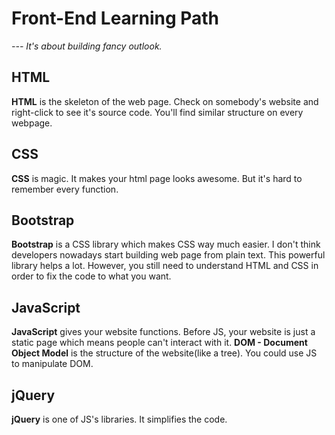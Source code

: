 # Front-End Learning Path

*--- It's about building fancy outlook.*

## HTML
**HTML** is the skeleton of the web page.
Check on somebody's website and right-click to see it's source code. You'll find similar structure on every webpage.

## CSS
**CSS** is magic.
It makes your html page looks awesome. But it's hard to remember every function.

## Bootstrap
**Bootstrap** is a CSS library which makes CSS way much easier. I don't think developers nowadays start building web page from plain text. This powerful library helps a lot. However, you still need to understand HTML and CSS in order to fix the code to what you want.

## JavaScript
**JavaScript** gives your website functions. Before JS, your website is just a static page which means people can't interact with it.
**DOM - Document Object Model** is the structure of the website(like a tree). You could use JS to manipulate DOM.

## jQuery
**jQuery** is one of JS's libraries. It simplifies the code.
